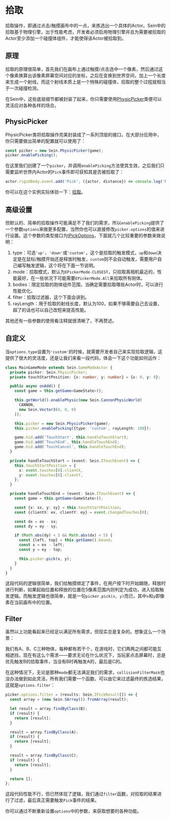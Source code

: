 # 拾取

拾取操作，即通过点击/触摸画布中的一点，来拣选出一个具体的Actor。Sein中的拾取基于物理引擎，出于性能考虑，开发者必须启用物理引擎并且为需要被拾取的Actor至少添加一个碰撞体组件，才能使得该Actor被拾取到。  

## 原理

拾取的原理很简单，首先我们在画布上通过触摸/点击选中一个像素，然后通过这个像素换算出该像素屏幕空间对应的坐标，之后在变换到世界空间，加上一个长度来生成一个射线，而这个射线本质上是一个特殊的碰撞体，拾取的整个过程就相当于一次碰撞检测。  

在Sein中，这些底层细节都被封装了起来，你只需要使用[PhysicPicker](../../document/classes/physicpicker)类便可以灵活应对各种各样的场合。

## PhysicPicker

PhysicPicker类将拾取操作完美封装成了一系列顶层的接口，在大部分应用中，你只需要做出简单的配置就可以使用了：  

```ts
const picker = new Sein.PhysicPicker(game);
picker.enablePicking();
```

在这里我们创建了一个`picker`，并调用`enablePicking`方法使其生效，之后我们只需要监听世界内Actor的`Pick`事件即可获知其是否被拾取了：  

```ts
actor.rigidBody.event.add('Pick', ({actor, distance}) => console.log('Pick', actor, distance));
```

你可以在这个实例实际体验一下：[拾取](../../example/physic/pick)。  

## 高级设置

但默认的、简单的拾取操作可能满足不了我们的需求，所以`enablePicking`提供了一个参数`options`来做更多配置，当然你也可以直接修改`picker.options`的值来进行设置。这个参数的类型接口为[IPickOptions](../../document/interfaces/ipickoptions)，下面就几个比较重要的参数来做说明：  

1. type：可选`'up'`、`'down'`或`'custom'`，这个是拾取的触发模式，`up`和`down`决定是在鼠标/触摸开始还是释放时触发，`custom`则不会自动触发，需要用户自己编写触发逻辑，这个将在下面一节说明。
2. mode：拾取模式，默认为`EPickerMode.CLOSEST`，只拾取离相机最近的，性能最好，在一些状况下可能需要`EPickerMode.All`来拾取所有刚体。
3. bodies：限定拾取的刚体组件范围，当确定需要拾取哪些Actor时，可以进行性能优化。
4. filter：拾取过滤器，这个下面会讲到。
5. rayLength：用于拾取的射线长度，默认为100，如果不够需要自己去设置，超了的话也可以自己改短来提高性能。

其他还有一些参数的使用看注释就很清晰了，不再赘述。

## 自定义

当`options.type`设置为`'custom'`的时候，就需要开发者自己来实现拾取逻辑，这提供了很大的灵活度，还是让我们来看一段代码，体会一下这个功能如何运作：  

```ts
class MainGameMode extends Sein.GameModeActor {
  private picker: Sein.PhysicPicker;
  private touchStartPosition: {x: number, y: number} = {x: 0, y: 0};

  public async onAdd() {
    const game = this.getGame<GameState>();

    this.getWorld().enablePhysic(new Sein.CannonPhysicWorld(
      CANNON,
      new Sein.Vector3(0, 0, 0)
    ));

    this.picker = new Sein.PhysicPicker(game);
    this.picker.enablePicking({type: 'custom', rayLength: 100});

    game.hid.add('TouchStart', this.handleTouchStart);
    game.hid.add('TouchEnd', this.handleTouchEnd);
    game.hid.add('TouchCancel', this.handleTouchEnd);
  }

  private handleTouchStart = (event: Sein.ITouchEvent) => {
    this.touchStartPosition = {
      x: event.touches[0].clientX,
      y: event.touches[0].clientY,
    };
  }

  private handleTouchEnd = (event: Sein.ITouchEvent) => {
    const game = this.getGame<GameState>();

    const {x: sx, y: sy} = this.touchStartPosition;
    const {clientX: ex, clientY: ey} = event.changedTouches[0];

    const dx = ex - sx;
    const dy = ey - sy;

    if (Math.abs(dy) < 5 && Math.abs(dx) < 5) {
      const {left, top} = this.getGame().bound;
      const x = ex - left;
      const y = ey - top;

      this.picker.pick(x, y);
    }
  }
}
```

这段代码的逻辑很简单，我们给触摸绑定了事件，在用户按下时开始跟随，释放时进行判断，如果起始位置和释放的位置在5像素范围内则判定为成功，进入拾取触发逻辑。而触发逻辑也很简单，就是一句`picker.pick(x, y)`而已，其中`x`和`y`即像素在当前画布中的位置。

## Filter

虽然以上功能看起来已经足以满足所有需求，但现实总是复杂的。想象这么一个场景：  

我们有A、B、C三种物体，每种都有若干个，在游戏时，它们两两之间都可能互相遮挡，现在有这么个需求——要求无论在什么状况下，当玩家点击屏幕时，总是优先触发B的拾取事件，当没有B时再触发A的，最后是C的。  

在这种情况下，无论是那种`mode`都无法满足我们的需求，`collisionFilterMask`也没办法做到如此灵活，所有我们需要一个函数，可以由它来过滤最终的拣选结果，这就是`options.filter`：  

```ts
picker.options.filter = (results: Sein.IPickResult[]) => {
  const array = (new Sein.SArray()).fromArray(result);

  let result = array.findByClass(B);
  if (result) {
    return [result];
  }

  result = array.findByClass(A);
  if (result) {
    return [result];
  }

  result = array.findByClass(C);
  if (result) {
    return [result];
  }

  return [];
};
```

这段代码性能不行，但已然体现了逻辑，我们通过`filter`函数，对拾取的结果进行了过滤，最后真正需要触发`Pick`事件的结果。  


你可以通过不断重新设置`options`中的参数，来获取想要的各种功能。
